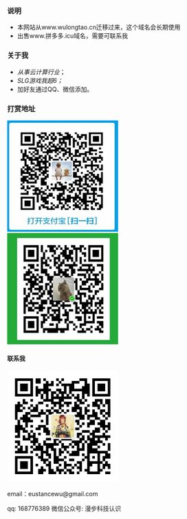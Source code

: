 
### 说明
- 本网站从www.wulongtao.cn迁移过来，这个域名会长期使用
- 出售www.拼多多.icu域名，需要可联系我

### 关于我

- *从事云计算行业*；
- *SLG游戏我超6；*
- 加好友通过QQ、微信添加。

### 打赏地址

![](/images/payimg/alipayimg.jpg)         ![](/images/payimg/weipayimg.jpg)

#### 联系我
![](/images/gongzhonghao.jpg)
<p> 
email：eustancewu@gmail.com     
<p> 
qq: 168776389
微信公众号: 漫步科技认识
<p> 